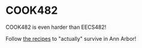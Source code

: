 # COOK482

COOK482 is even harder than EECS482!

Follow [the recipes](https://cook482.github.io) to "actually" survive in Ann Arbor!
